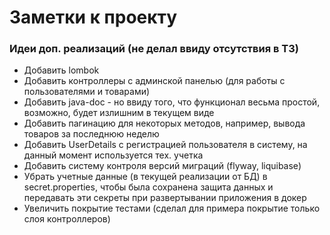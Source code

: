 # Заметки к проекту

### Идеи доп. реализаций (не делал ввиду отсутствия в ТЗ)
 * Добавить lombok
 * Добавить контроллеры с админской панелью (для работы с пользователями и товарами)
 * Добавить java-doc - но ввиду того, что функционал весьма простой, возможно, будет излишним в текущем виде
 * Добавить пагинацию для некоторых методов, например, вывода товаров за последнюю неделю
 * Добавить UserDetails с регистрацией пользователя в систему, на данный момент используется тех. учетка
 * Добавить систему контроля версий миграций (flyway, liquibase)
 * Убрать учетные данные (в текущей реализации от БД) в secret.properties, чтобы была сохранена защита данных и передавать эти секреты при развертывании приложения в докер
 * Увеличить покрытие тестами (сделал для примера покрытие только слоя контроллеров)